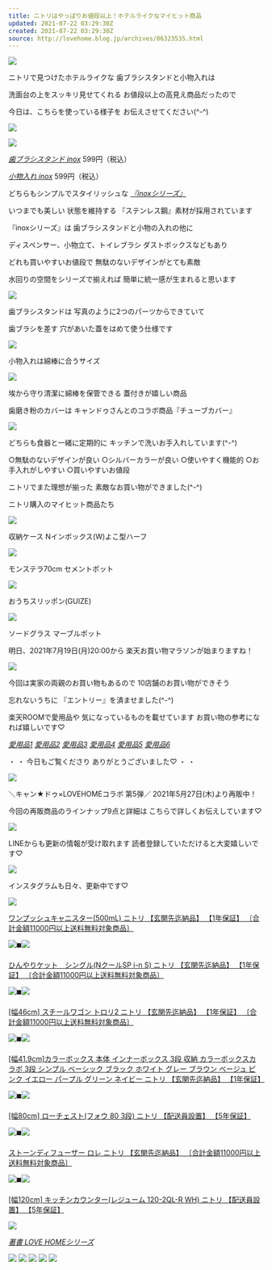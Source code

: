 ```yaml
---
title: ニトリはやっぱりお値段以上！ホテルライクなマイヒット商品
updated: 2021-07-22 03:29:30Z
created: 2021-07-22 03:29:30Z
source: http://lovehome.blog.jp/archives/86323535.html
---
```


[![](https://livedoor.blogimg.jp/lovehome5/imgs/3/f/3ffe3d9a.jpg)](https://livedoor.blogimg.jp/lovehome5/imgs/3/f/3ffe3d9a.jpg)

ニトリで見つけたホテルライクな
歯ブラシスタンドと小物入れは

洗面台の上をスッキリ見せてくれる
お値段以上の高見え商品だったので

今日は、こちらを使っている様子を
お伝えさせてください(^-^)

[![](https://livedoor.blogimg.jp/lovehome5/imgs/b/f/bfe957e2.jpg)](https://livedoor.blogimg.jp/lovehome5/imgs/b/f/bfe957e2.jpg)

[![](https://hbb.afl.rakuten.co.jp/hlb/1ecf0b16.8cd792fa.168d7593.1891cc23/?sid=1&shop=nitori&size=2&kind=1&me_id=1210615&me_adv_id=51736&t=logo)](https://hb.afl.rakuten.co.jp/hgc/1ecf0b16.8cd792fa.168d7593.1891cc23/?pc=http%3A%2F%2Fwww.rakuten.co.jp%2Fnitori%2F&link_type=pict&ut=eyJwYWdlIjoic2hvcCIsInR5cGUiOiJwaWN0IiwiY29sIjoxLCJjYXQiOiIxIiwiYmFuIjoiNTE3MzYiLCJhbXAiOmZhbHNlfQ%3D%3D)

[*歯ブラシスタンド inox*](https://www.nitori-net.jp/ec/product/8511517s/)
599円（税込）

[*小物入れ inox*](https://www.nitori-net.jp/ec/product/8511519s/)
599円（税込）

どちらもシンプルでスタイリッシュな
[*『inoxシリーズ』*](https://www.nitori-net.jp/ec/search/?q=%20inox)

いつまでも美しい 状態を維持する
『ステンレス鋼』素材が採用されています

『inoxシリーズ』は
歯ブラシスタンドと小物の入れの他に

ディスペンサー、小物立て、トイレブラシ
ダストボックスなどもあり

どれも買いやすいお値段で
無駄のないデザインがとても素敵

水回りの空間をシリーズで揃えれば
簡単に統一感が生まれると思います

[![](https://livedoor.blogimg.jp/lovehome5/imgs/d/a/da6dec10.jpg)](https://livedoor.blogimg.jp/lovehome5/imgs/d/a/da6dec10.jpg)

歯ブラシスタンドは
写真のように2つのパーツからできていて

歯ブラシを差す
穴があいた蓋をはめて使う仕様です

[![](https://livedoor.blogimg.jp/lovehome5/imgs/0/e/0ef63c30.jpg)](https://livedoor.blogimg.jp/lovehome5/imgs/0/e/0ef63c30.jpg)

小物入れは綿棒に合うサイズ

[![](https://livedoor.blogimg.jp/lovehome5/imgs/9/b/9be6cd9b.jpg)](https://livedoor.blogimg.jp/lovehome5/imgs/9/b/9be6cd9b.jpg)

埃から守り清潔に綿棒を保管できる
蓋付きが嬉しい商品

歯磨き粉のカバーは
キャンドゥさんとのコラボ商品『チューブカバー』

[![](https://livedoor.blogimg.jp/lovehome5/imgs/8/c/8cec0463.jpg)](https://livedoor.blogimg.jp/lovehome5/imgs/8/c/8cec0463.jpg)

どちらも食器と一緒に定期的に
キッチンで洗いお手入れしています(^-^)

○無駄のないデザインが良い
○シルバーカラーが良い
○使いやすく機能的
○お手入れがしやすい
○買いやすいお値段

ニトリでまた理想が揃った
素敵なお買い物ができました(^-^)

ニトリ購入のマイヒット商品たち

[![](https://livedoor.blogimg.jp/lovehome5/imgs/a/f/af48b327.jpg)](https://livedoor.blogimg.jp/lovehome5/imgs/a/f/af48b327.jpg)

収納ケース Nインボックス(W)よこ型ハーフ

[![](https://livedoor.blogimg.jp/lovehome5/imgs/7/4/744f354e.jpg)](https://livedoor.blogimg.jp/lovehome5/imgs/7/4/744f354e.jpg)

モンステラ70cm セメントポット

[![](https://livedoor.blogimg.jp/lovehome5/imgs/d/3/d3e422f3.jpg)](https://livedoor.blogimg.jp/lovehome5/imgs/d/3/d3e422f3.jpg)

おうちスリッポン(GUIZE)

[![](https://livedoor.blogimg.jp/lovehome5/imgs/2/d/2d08081a.jpg)](https://livedoor.blogimg.jp/lovehome5/imgs/2/d/2d08081a.jpg)

ソードグラス マーブルポット

明日、2021年7月19日(月)20:00から
楽天お買い物マラソンが始まりますね！

[![](https://hbb.afl.rakuten.co.jp/hsb/16d136f6.c7bdcc2b.168d7593.1891cc23/?me_id=1&me_adv_id=460135&t=pict)](https://hb.afl.rakuten.co.jp/hsc/16d136f6.c7bdcc2b.168d7593.1891cc23/?link_type=pict&ut=eyJwYWdlIjoic2hvcCIsInR5cGUiOiJwaWN0IiwiY29sIjoxLCJjYXQiOiI0NCIsImJhbiI6IjQ2MDEzNSIsImFtcCI6ZmFsc2V9)

今回は実家の両親のお買い物もあるので
10店舗のお買い物ができそう

忘れないうちに
『エントリー』を済ませました(^-^)

楽天ROOMで愛用品や
気になっているものを載せています
お買い物の参考になれば嬉しいです♡

[*愛用品1*](https://room.rakuten.co.jp/lovehomemari/1800003730328217)
[*愛用品2*](https://room.rakuten.co.jp/lovehomemari/1800003771631180)
[*愛用品3*](https://room.rakuten.co.jp/lovehomemari/1800004266000421)
[*愛用品4*](https://room.rakuten.co.jp/lovehomemari/1800004461268417)
[*愛用品5*](https://room.rakuten.co.jp/lovehomemari/1800004754271275)
[*愛用品6*](https://room.rakuten.co.jp/lovehomemari/1800005941394207)

・
・
今日もご覧くださり
ありがとうございました♡
・
・

[![](https://livedoor.blogimg.jp/lovehome5/imgs/3/e/3e5e73ce.jpg)](https://livedoor.blogimg.jp/lovehome5/imgs/3/e/3e5e73ce.jpg)

＼キャン★ドゥ×LOVEHOMEコラボ 第5弾／
2021年5月27日(木)より再販中！

今回の再販商品のラインナップ9点と詳細は
こちらで詳しくお伝えしています♡

[![](https://parts.blog.livedoor.jp/img/usr/cmn/btn_add_blogreader.png%20)](http://lovehome.blog.jp/_/oa_notifier%20)

LINEからも更新の情報が受け取れます
読者登録していただけると大変嬉しいです♡

[![](http://badges.instagram.com/static/images/ig-badge-view-24.png)](https://www.instagram.com/lovehome_5/?ref=badge)

インスタグラムも日々、更新中です♡

[![](https://thumbnail.image.rakuten.co.jp/@0_mall/nitori/cabinet/89309/893097801.jpg?_ex=128x128)](https://rpx.a8.net/svt/ejp?a8mat=1U7G8N+9W1U4Y+2HOM+BWGDT&rakuten=y&a8ejpredirect=https%3A%2F%2Fhb.afl.rakuten.co.jp%2Fhgc%2Fg00py474.2bo11e09.g00py474.2bo127e8%2Fa04051968017_1U7G8N_9W1U4Y_2HOM_BWGDT%3Fpc%3Dhttps%253A%252F%252Fitem.rakuten.co.jp%252Fnitori%252F8930978%252F%26m%3Dhttp%253A%252F%252Fm.rakuten.co.jp%252Fnitori%252Fi%252F10240326%252F)

[ワンプッシュキャニスター(500mL) ニトリ 【玄関先迄納品】 【1年保証】 〔合計金額11000円以上送料無料対象商品〕](https://rpx.a8.net/svt/ejp?a8mat=1U7G8N+9W1U4Y+2HOM+BWGDT&rakuten=y&a8ejpredirect=https%3A%2F%2Fhb.afl.rakuten.co.jp%2Fhgc%2Fg00py474.2bo11e09.g00py474.2bo127e8%2Fa04051968017_1U7G8N_9W1U4Y_2HOM_BWGDT%3Fpc%3Dhttps%253A%252F%252Fitem.rakuten.co.jp%252Fnitori%252F8930978%252F%26m%3Dhttp%253A%252F%252Fm.rakuten.co.jp%252Fnitori%252Fi%252F10240326%252F)

![](https://www17.a8.net/0.gif?a8mat=1U7G8N+9W1U4Y+2HOM+BWGDT)◼️[![](https://thumbnail.image.rakuten.co.jp/@0_mall/nitori/cabinet/75842/7584207-01.jpg?_ex=128x128)](https://rpx.a8.net/svt/ejp?a8mat=1U7G8N+9W1U4Y+2HOM+BWGDT&rakuten=y&a8ejpredirect=https%3A%2F%2Fhb.afl.rakuten.co.jp%2Fhgc%2Fg00py474.2bo11e09.g00py474.2bo127e8%2Fa04051968017_1U7G8N_9W1U4Y_2HOM_BWGDT%3Fpc%3Dhttps%253A%252F%252Fitem.rakuten.co.jp%252Fnitori%252F7584207-%252F%26m%3Dhttp%253A%252F%252Fm.rakuten.co.jp%252Fnitori%252Fi%252F10251900%252F)

[ひんやりケット　シングル(NクールSP i-n S) ニトリ 【玄関先迄納品】 【1年保証】 〔合計金額11000円以上送料無料対象商品〕](https://rpx.a8.net/svt/ejp?a8mat=1U7G8N+9W1U4Y+2HOM+BWGDT&rakuten=y&a8ejpredirect=https%3A%2F%2Fhb.afl.rakuten.co.jp%2Fhgc%2Fg00py474.2bo11e09.g00py474.2bo127e8%2Fa04051968017_1U7G8N_9W1U4Y_2HOM_BWGDT%3Fpc%3Dhttps%253A%252F%252Fitem.rakuten.co.jp%252Fnitori%252F7584207-%252F%26m%3Dhttp%253A%252F%252Fm.rakuten.co.jp%252Fnitori%252Fi%252F10251900%252F)

![](https://www10.a8.net/0.gif?a8mat=1U7G8N+9W1U4Y+2HOM+BWGDT)◼️[![](https://thumbnail.image.rakuten.co.jp/@0_mall/nitori/cabinet/87914/rich/8791411-01.jpg?_ex=128x128)](https://rpx.a8.net/svt/ejp?a8mat=1U7G8N+9W1U4Y+2HOM+BWGDT&rakuten=y&a8ejpredirect=https%3A%2F%2Fhb.afl.rakuten.co.jp%2Fhgc%2Fg00py474.2bo11e09.g00py474.2bo127e8%2Fa04051968017_1U7G8N_9W1U4Y_2HOM_BWGDT%3Fpc%3Dhttps%253A%252F%252Fitem.rakuten.co.jp%252Fnitori%252F8791411-%252F%26m%3Dhttp%253A%252F%252Fm.rakuten.co.jp%252Fnitori%252Fi%252F10228109%252F)

[[幅46cm] スチールワゴン トロリ2 ニトリ 【玄関先迄納品】 【1年保証】 〔合計金額11000円以上送料無料対象商品〕](https://rpx.a8.net/svt/ejp?a8mat=1U7G8N+9W1U4Y+2HOM+BWGDT&rakuten=y&a8ejpredirect=https%3A%2F%2Fhb.afl.rakuten.co.jp%2Fhgc%2Fg00py474.2bo11e09.g00py474.2bo127e8%2Fa04051968017_1U7G8N_9W1U4Y_2HOM_BWGDT%3Fpc%3Dhttps%253A%252F%252Fitem.rakuten.co.jp%252Fnitori%252F8791411-%252F%26m%3Dhttp%253A%252F%252Fm.rakuten.co.jp%252Fnitori%252Fi%252F10228109%252F)

![](https://www16.a8.net/0.gif?a8mat=1U7G8N+9W1U4Y+2HOM+BWGDT)◼️[![](https://thumbnail.image.rakuten.co.jp/@0_mall/nitori/cabinet/88412/8841202_main1-.jpg?_ex=128x128)](https://rpx.a8.net/svt/ejp?a8mat=1U7G8N+9W1U4Y+2HOM+BWGDT&rakuten=y&a8ejpredirect=https%3A%2F%2Fhb.afl.rakuten.co.jp%2Fhgc%2Fg00py474.2bo11e09.g00py474.2bo127e8%2Fa04051968017_1U7G8N_9W1U4Y_2HOM_BWGDT%3Fpc%3Dhttps%253A%252F%252Fitem.rakuten.co.jp%252Fnitori%252F8841202-%252F%26m%3Dhttp%253A%252F%252Fm.rakuten.co.jp%252Fnitori%252Fi%252F10213328%252F)

[[幅41.9cm]カラーボックス 本体 インナーボックス 3段 収納 カラーボックスカラボ 3段 シンプル ベーシック ブラック ホワイト グレー ブラウン ベージュ ピンク イエロー パープル グリーン ネイビー ニトリ 【玄関先迄納品】 【1年保証】](https://rpx.a8.net/svt/ejp?a8mat=1U7G8N+9W1U4Y+2HOM+BWGDT&rakuten=y&a8ejpredirect=https%3A%2F%2Fhb.afl.rakuten.co.jp%2Fhgc%2Fg00py474.2bo11e09.g00py474.2bo127e8%2Fa04051968017_1U7G8N_9W1U4Y_2HOM_BWGDT%3Fpc%3Dhttps%253A%252F%252Fitem.rakuten.co.jp%252Fnitori%252F8841202-%252F%26m%3Dhttp%253A%252F%252Fm.rakuten.co.jp%252Fnitori%252Fi%252F10213328%252F)

![](https://www18.a8.net/0.gif?a8mat=1U7G8N+9W1U4Y+2HOM+BWGDT)◼️[![](https://thumbnail.image.rakuten.co.jp/@0_mall/nitori/cabinet/05410/0541065-01.jpg?_ex=128x128)](https://rpx.a8.net/svt/ejp?a8mat=1U7G8N+9W1U4Y+2HOM+BWGDT&rakuten=y&a8ejpredirect=https%3A%2F%2Fhb.afl.rakuten.co.jp%2Fhgc%2Fg00py474.2bo11e09.g00py474.2bo127e8%2Fa04051968017_1U7G8N_9W1U4Y_2HOM_BWGDT%3Fpc%3Dhttps%253A%252F%252Fitem.rakuten.co.jp%252Fnitori%252F0541065-%252F%26m%3Dhttp%253A%252F%252Fm.rakuten.co.jp%252Fnitori%252Fi%252F10229318%252F)

[[幅80cm] ローチェスト(フォウ 80 3段) ニトリ 【配送員設置】 【5年保証】](https://rpx.a8.net/svt/ejp?a8mat=1U7G8N+9W1U4Y+2HOM+BWGDT&rakuten=y&a8ejpredirect=https%3A%2F%2Fhb.afl.rakuten.co.jp%2Fhgc%2Fg00py474.2bo11e09.g00py474.2bo127e8%2Fa04051968017_1U7G8N_9W1U4Y_2HOM_BWGDT%3Fpc%3Dhttps%253A%252F%252Fitem.rakuten.co.jp%252Fnitori%252F0541065-%252F%26m%3Dhttp%253A%252F%252Fm.rakuten.co.jp%252Fnitori%252Fi%252F10229318%252F)

![](https://www19.a8.net/0.gif?a8mat=1U7G8N+9W1U4Y+2HOM+BWGDT)◼️[![](https://thumbnail.image.rakuten.co.jp/@0_mall/nitori/cabinet/81813/8181332-01.jpg?_ex=128x128)](https://rpx.a8.net/svt/ejp?a8mat=1U7G8N+9W1U4Y+2HOM+BWGDT&rakuten=y&a8ejpredirect=https%3A%2F%2Fhb.afl.rakuten.co.jp%2Fhgc%2Fg00py474.2bo11e09.g00py474.2bo127e8%2Fa04051968017_1U7G8N_9W1U4Y_2HOM_BWGDT%3Fpc%3Dhttps%253A%252F%252Fitem.rakuten.co.jp%252Fnitori%252F8181332-%252F%26m%3Dhttp%253A%252F%252Fm.rakuten.co.jp%252Fnitori%252Fi%252F10246343%252F)

[ストーンディフューザー ロレ ニトリ 【玄関先迄納品】 〔合計金額11000円以上送料無料対象商品〕](https://rpx.a8.net/svt/ejp?a8mat=1U7G8N+9W1U4Y+2HOM+BWGDT&rakuten=y&a8ejpredirect=https%3A%2F%2Fhb.afl.rakuten.co.jp%2Fhgc%2Fg00py474.2bo11e09.g00py474.2bo127e8%2Fa04051968017_1U7G8N_9W1U4Y_2HOM_BWGDT%3Fpc%3Dhttps%253A%252F%252Fitem.rakuten.co.jp%252Fnitori%252F8181332-%252F%26m%3Dhttp%253A%252F%252Fm.rakuten.co.jp%252Fnitori%252Fi%252F10246343%252F)

![](https://www18.a8.net/0.gif?a8mat=1U7G8N+9W1U4Y+2HOM+BWGDT)◼️[![](https://thumbnail.image.rakuten.co.jp/@0_mall/nitori/cabinet/47143/4714396-471449601.jpg?_ex=128x128)](https://rpx.a8.net/svt/ejp?a8mat=1U7G8N+9W1U4Y+2HOM+BWGDT&rakuten=y&a8ejpredirect=https%3A%2F%2Fhb.afl.rakuten.co.jp%2Fhgc%2Fg00py474.2bo11e09.g00py474.2bo127e8%2Fa04051968017_1U7G8N_9W1U4Y_2HOM_BWGDT%3Fpc%3Dhttps%253A%252F%252Fitem.rakuten.co.jp%252Fnitori%252F4714396-4714496%252F%26m%3Dhttp%253A%252F%252Fm.rakuten.co.jp%252Fnitori%252Fi%252F10236720%252F)

[[幅120cm] キッチンカウンター(レジューム 120-2QL-R WH) ニトリ 【配送員設置】 【5年保証】](https://rpx.a8.net/svt/ejp?a8mat=1U7G8N+9W1U4Y+2HOM+BWGDT&rakuten=y&a8ejpredirect=https%3A%2F%2Fhb.afl.rakuten.co.jp%2Fhgc%2Fg00py474.2bo11e09.g00py474.2bo127e8%2Fa04051968017_1U7G8N_9W1U4Y_2HOM_BWGDT%3Fpc%3Dhttps%253A%252F%252Fitem.rakuten.co.jp%252Fnitori%252F4714396-4714496%252F%26m%3Dhttp%253A%252F%252Fm.rakuten.co.jp%252Fnitori%252Fi%252F10236720%252F)

![](https://www13.a8.net/0.gif?a8mat=1U7G8N+9W1U4Y+2HOM+BWGDT)

[*著書 LOVE HOMEシリーズ*](http://lovehome.blog.jp/books/)

[![](https://hbb.afl.rakuten.co.jp/hgb/16885bda.7a0b96c3.16885bdb.70a29b07/?me_id=1213310&item_id=18205616&m=https%3A%2F%2Fthumbnail.image.rakuten.co.jp%2F%400_mall%2Fbook%2Fcabinet%2F7421%2F9784040687421.jpg%3F_ex%3D80x80&pc=https%3A%2F%2Fthumbnail.image.rakuten.co.jp%2F%400_mall%2Fbook%2Fcabinet%2F7421%2F9784040687421.jpg%3F_ex%3D80x80&s=80x80&t=pict)](https://hb.afl.rakuten.co.jp/hgc/16885bda.7a0b96c3.16885bdb.70a29b07/?pc=https%3A%2F%2Fitem.rakuten.co.jp%2Fbook%2F14473317%2F&m=http%3A%2F%2Fm.rakuten.co.jp%2Fbook%2Fi%2F18205616%2F&link_type=pict&ut=eyJwYWdlIjoiaXRlbSIsInR5cGUiOiJwaWN0Iiwic2l6ZSI6IjgweDgwIiwibmFtIjoxLCJuYW1wIjoiZG93biIsImNvbSI6MSwiY29tcCI6ImxlZnQiLCJwcmljZSI6MCwiYm9yIjoxLCJjb2wiOjB9)  [![](https://hbb.afl.rakuten.co.jp/hgb/16934af0.44d7c25a.16934af1.aeda7a32/?me_id=1278256&item_id=14898278&m=https%3A%2F%2Fthumbnail.image.rakuten.co.jp%2F%400_mall%2Frakutenkobo-ebooks%2Fcabinet%2F1119%2F2000003561119.jpg%3F_ex%3D80x80&pc=https%3A%2F%2Fthumbnail.image.rakuten.co.jp%2F%400_mall%2Frakutenkobo-ebooks%2Fcabinet%2F1119%2F2000003561119.jpg%3F_ex%3D80x80&s=80x80&t=pict)](https://hb.afl.rakuten.co.jp/hgc/16934af0.44d7c25a.16934af1.aeda7a32/?pc=https%3A%2F%2Fitem.rakuten.co.jp%2Frakutenkobo-ebooks%2Ff8cfa821b74f3b1ab2d25bafcef87faf%2F&m=http%3A%2F%2Fm.rakuten.co.jp%2Frakutenkobo-ebooks%2Fi%2F14898278%2F&link_type=pict&ut=eyJwYWdlIjoiaXRlbSIsInR5cGUiOiJwaWN0Iiwic2l6ZSI6IjgweDgwIiwibmFtIjoxLCJuYW1wIjoiZG93biIsImNvbSI6MSwiY29tcCI6ImxlZnQiLCJwcmljZSI6MCwiYm9yIjoxLCJjb2wiOjB9)  [![](https://hbb.afl.rakuten.co.jp/hgb/16885bda.7a0b96c3.16885bdb.70a29b07/?me_id=1213310&item_id=17258906&m=https%3A%2F%2Fthumbnail.image.rakuten.co.jp%2F%400_mall%2Fbook%2Fcabinet%2F3332%2F9784040673332.jpg%3F_ex%3D80x80&pc=https%3A%2F%2Fthumbnail.image.rakuten.co.jp%2F%400_mall%2Fbook%2Fcabinet%2F3332%2F9784040673332.jpg%3F_ex%3D80x80&s=80x80&t=pict)](https://hb.afl.rakuten.co.jp/hgc/16885bda.7a0b96c3.16885bdb.70a29b07/?pc=https%3A%2F%2Fitem.rakuten.co.jp%2Fbook%2F13075576%2F&m=http%3A%2F%2Fm.rakuten.co.jp%2Fbook%2Fi%2F17258906%2F&link_type=pict&ut=eyJwYWdlIjoiaXRlbSIsInR5cGUiOiJwaWN0Iiwic2l6ZSI6IjgweDgwIiwibmFtIjoxLCJuYW1wIjoiZG93biIsImNvbSI6MSwiY29tcCI6ImxlZnQiLCJwcmljZSI6MCwiYm9yIjoxLCJjb2wiOjB9)  [![](https://hbb.afl.rakuten.co.jp/hgb/16885bda.7a0b96c3.16885bdb.70a29b07/?me_id=1213310&item_id=16880083&m=https%3A%2F%2Fthumbnail.image.rakuten.co.jp%2F%400_mall%2Fbook%2Fcabinet%2F7386%2F9784040667386.jpg%3F_ex%3D80x80&pc=https%3A%2F%2Fthumbnail.image.rakuten.co.jp%2F%400_mall%2Fbook%2Fcabinet%2F7386%2F9784040667386.jpg%3F_ex%3D80x80&s=80x80&t=pict)](https://hb.afl.rakuten.co.jp/hgc/16885bda.7a0b96c3.16885bdb.70a29b07/?pc=https%3A%2F%2Fitem.rakuten.co.jp%2Fbook%2F12718252%2F&m=http%3A%2F%2Fm.rakuten.co.jp%2Fbook%2Fi%2F16880083%2F&link_type=pict&ut=eyJwYWdlIjoiaXRlbSIsInR5cGUiOiJwaWN0Iiwic2l6ZSI6IjgweDgwIiwibmFtIjoxLCJuYW1wIjoiZG93biIsImNvbSI6MSwiY29tcCI6ImxlZnQiLCJwcmljZSI6MCwiYm9yIjoxLCJjb2wiOjB9)  [![](https://hbb.afl.rakuten.co.jp/hgb/16904677.ccc04b89.16904678.965c0616/?me_id=1220950&item_id=12481459&m=https%3A%2F%2Fthumbnail.image.rakuten.co.jp%2F%400_mall%2Fneowing-r%2Fcabinet%2Fitem_img_880%2Fneobk-1749349.jpg%3F_ex%3D80x80&pc=https%3A%2F%2Fthumbnail.image.rakuten.co.jp%2F%400_mall%2Fneowing-r%2Fcabinet%2Fitem_img_880%2Fneobk-1749349.jpg%3F_ex%3D80x80&s=80x80&t=pict)](https://hb.afl.rakuten.co.jp/hgc/16904677.ccc04b89.16904678.965c0616/?pc=https%3A%2F%2Fitem.rakuten.co.jp%2Fneowing-r%2Fneobk-1749349%2F&m=http%3A%2F%2Fm.rakuten.co.jp%2Fneowing-r%2Fi%2F12481459%2F&link_type=pict&ut=eyJwYWdlIjoiaXRlbSIsInR5cGUiOiJwaWN0Iiwic2l6ZSI6IjgweDgwIiwibmFtIjoxLCJuYW1wIjoiZG93biIsImNvbSI6MSwiY29tcCI6ImxlZnQiLCJwcmljZSI6MCwiYm9yIjoxLCJjb2wiOjB9)